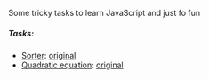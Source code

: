Some tricky tasks to learn JavaScript and just fo fun

##### Tasks:
* [Sorter](./sorter/): [original](https://github.com/yankouskia/sorter)
* [Quadratic equation](./quadratic-equation/): [original](https://github.com/yankouskia/quadratic-equation)